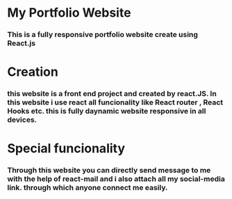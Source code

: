 <h1> My Portfolio Website</h1>

<h3>This is a fully responsive portfolio website create using React.js </h3>
<h1>Creation</h1>
<h3> this website is a front end project and created by react.JS. In this website i use react all funcionality like React router , React Hooks etc. this is fully daynamic website responsive in all devices. </h3>
<h1>Special funcionality</h1>
<h3> Through this website you can directly send message to me with the help of react-mail and i also attach all my social-media link. 
    through which anyone connect me easily. </h3>
    
